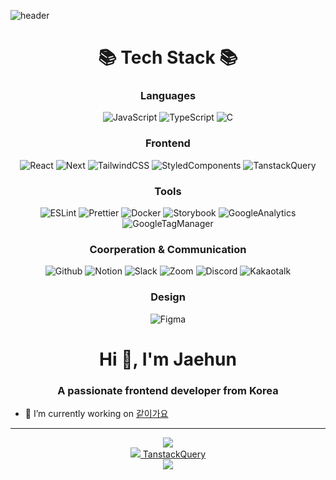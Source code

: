 ![header](https://capsule-render.vercel.app/api?type=venom&height=250&text=JaeJae's%20Github&fontSize=75&color=0:A6B1E1,100:424874&section=header&fontColor=F4EEFF)

<h1 align="center"> 📚 Tech Stack 📚 </h2>

<h3 align="center"> Languages </h3>
<div align="center">
  <img alt="JavaScript" src="https://img.shields.io/badge/-JavaScript-F7DF1E?style=for-the-badge&logo=JavaScript&logoColor=000000">
  <img alt="TypeScript" src="https://img.shields.io/badge/-Typescript-3178C6?style=for-the-badge&logo=TypeScript&logoColor=ffffff"/>  
  <img alt="C" src="https://img.shields.io/badge/-C-A8B9CC?style=for-the-badge&logo=C&logoColor=000000"/>
</div>

<h3 align="center"> Frontend </h3>
<div align="center">
  <img alt="React" src="https://img.shields.io/badge/-React-61DAFB?style=for-the-badge&logo=React&logoColor=000000"/>
  <img alt="Next" src="https://img.shields.io/badge/-Next-000000?style=for-the-badge&logo=nextdotjs&logoColor=FFFFFF"/>
  <img alt="TailwindCSS" src="https://img.shields.io/badge/-TailwindCSS-06B6D4?style=for-the-badge&logo=tailwindcss&logoColor=FFFFFF"/>
  <img alt="StyledComponents" src="https://img.shields.io/badge/-StyledComponents-DB7093?style=for-the-badge&logo=styledcomponents&logoColor=FFFFFF"/> 
  <img alt="TanstackQuery" src="https://img.shields.io/badge/-TanstackQuery-FF4154?style=for-the-badge&logo=reactquery&logoColor=FFFFFF"/>  
</div>

<h3 align="center"> Tools </h3>
<div align="center">
  <img alt="ESLint" src="https://img.shields.io/badge/-ESLint-4B32C3?style=for-the-badge&logo=eslint&logoColor=FFFFFF"/>
  <img alt="Prettier" src="https://img.shields.io/badge/-Prettier-F7B93E?style=for-the-badge&logo=prettier&logoColor=000000"/>
  <img alt="Docker" src="https://img.shields.io/badge/-Docker-2496ED?style=for-the-badge&logo=docker&logoColor=FFFFFF"/>
  <img alt="Storybook" src="https://img.shields.io/badge/-Storybook-FF4785?style=for-the-badge&logo=storybook&logoColor=FFFFFF"/>
  <img alt="GoogleAnalytics" src="https://img.shields.io/badge/-GA-E37400?style=for-the-badge&logo=googleanalytics&logoColor=FFFFFF"/>
  <img alt="GoogleTagManager" src="https://img.shields.io/badge/-GTM-246FDB?style=for-the-badge&logo=googletagmanager&logoColor=FFFFFF"/>
</div>

<h3 align="center"> Coorperation & Communication </h3>
<div align="center">
  <img alt="Github" src="https://img.shields.io/badge/-Github-181717?style=for-the-badge&logo=github&logoColor=FFFFFF"/>
  <img alt="Notion" src="https://img.shields.io/badge/-Notion-000000?style=for-the-badge&logo=notion&logoColor=FFFFFF"/>
  <img alt="Slack" src="https://img.shields.io/badge/-Slack-4A154B?style=for-the-badge&logo=slack&logoColor=FFFFFF"/>
  <img alt="Zoom" src="https://img.shields.io/badge/-Zoom-0B5CFF?style=for-the-badge&logo=zoom&logoColor=FFFFFF"/>
  <img alt="Discord" src="https://img.shields.io/badge/-Discord-5865F2?style=for-the-badge&logo=discord&logoColor=FFFFFF"/>
  <img alt="Kakaotalk" src="https://img.shields.io/badge/-Kakaotalk-FFCD00?style=for-the-badge&logo=kakaotalk&logoColor=000000"/>
</div>

<h3 align="center"> Design </h3>
<div align="center">
  <img alt="Figma" src="https://img.shields.io/badge/-Figma-F24E1E?style=for-the-badge&logo=figma&logoColor=FFFFFF"/>
</div>

<h1 align="center">Hi 👋, I'm Jaehun</h1>
<h3 align="center">A passionate frontend developer from Korea</h3>

- 🔭 I’m currently working on [같이가요](https://github.com/GoTogether-Inc)

---
<p align="center">
  <a href="https://skillicons.dev">
    <img src="https://skillicons.dev/icons?i=js,ts,c" />
  </br>
    <img src="https://skillicons.dev/icons?i=react,next,tailwind,styledcomponents,tanstackquery" />
    TanstackQuery
  </br>  
    <img src="https://skillicons.dev/icons?i=eslint,prettier,docker,storybook,googleanalytics,googletagmanager," />
    
  </a>
</p>
